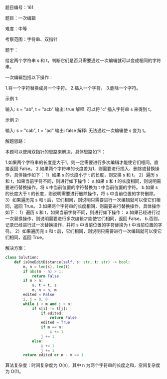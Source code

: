 题目编号：161

题目：一次编辑

难度：中等

考察范围：字符串、双指针

题干：

给定两个字符串 s 和 t，判断它们是否只需要通过一次编辑就可以变成相同的字符串。

一次编辑包括以下操作：

1.将一个字符替换成另一个字符。
2.插入一个字符。
3.删除一个字符。

示例 1:

输入: s = "ab", t = "acb"
输出: true
解释: 可以将 'c' 插入字符串 s 来得到 t。

示例 2:

输入: s = "cab", t = "ad"
输出: false
解释: 无法通过一次编辑使 s 变为 t。

解题思路：

本题可以使用双指针的思路来解决，具体思路如下：

1.如果两个字符串的长度差大于1，则一定需要进行多次编辑才能使它们相同，直接返回 False。
2.如果两个字符串的长度差为1，则需要进行插入、删除或替换操作，具体操作如下：
  1）如果 s 的长度小于 t 的长度，则交换 s 和 t。
  2）遍历 s 和 t，如果当前字符不同，则进行如下操作：
    a.如果 s 和 t 的长度相同，则说明需要进行替换操作，将 s 中当前位置的字符替换为 t 中当前位置的字符。
    b.如果 s 的长度大于 t 的长度，则说明需要进行删除操作，将 s 中当前位置的字符删除。
  3）如果遍历完 s 和 t 后，它们相同，则说明只需要进行一次编辑就可以使它们相同，返回 True。
3.如果两个字符串的长度相同，则需要进行替换操作，具体操作如下：
  1）遍历 s 和 t，如果当前字符不同，则进行如下操作：
    a.如果已经进行过一次替换操作，则说明需要进行多次编辑才能使它们相同，返回 False。
    b.否则，记录已经进行过一次替换操作，并将 s 中当前位置的字符替换为 t 中当前位置的字符。
  2）如果遍历完 s 和 t 后，它们相同，则说明只需要进行一次编辑就可以使它们相同，返回 True。

解决方案：

```python
class Solution:
    def isOneEditDistance(self, s: str, t: str) -> bool:
        m, n = len(s), len(t)
        if abs(m - n) > 1:
            return False
        if m > n:
            s, t = t, s
            m, n = n, m
        edited = False
        i, j = 0, 0
        while i < m and j < n:
            if s[i] != t[j]:
                if edited:
                    return False
                edited = True
                if m == n:
                    i += 1
                j += 1
            else:
                i += 1
                j += 1
        return edited or n - m == 1
```

算法复杂度：时间复杂度为 O(n)，其中 n 为两个字符串的长度之和，空间复杂度为 O(1)。